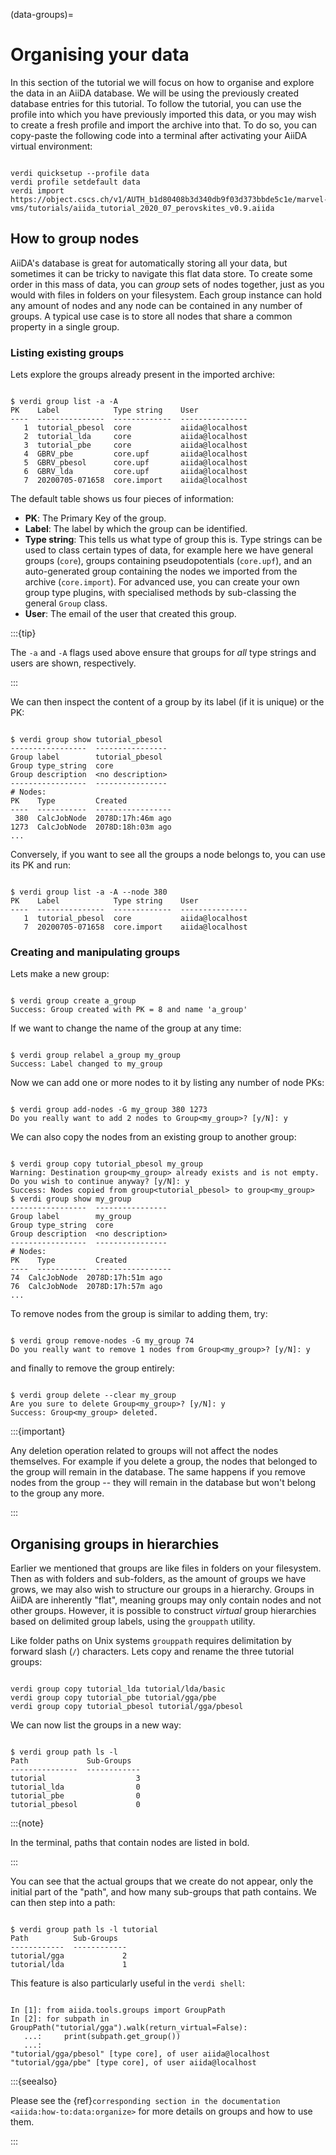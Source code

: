 (data-groups)=

# Organising your data

In this section of the tutorial we will focus on how to organise and explore the data in an AiiDA database.
We will be using the previously created database entries for this tutorial.
To follow the tutorial, you can use the profile into which you have previously imported this data, or you may wish to create a fresh profile and import the archive into that.
To do so, you can copy-paste the following code into a terminal after activating your AiiDA virtual environment:

```{code-block} console

verdi quicksetup --profile data
verdi profile setdefault data
verdi import https://object.cscs.ch/v1/AUTH_b1d80408b3d340db9f03d373bbde5c1e/marvel-vms/tutorials/aiida_tutorial_2020_07_perovskites_v0.9.aiida

```

## How to group nodes

AiiDA's database is great for automatically storing all your data, but sometimes it can be tricky to navigate this flat data store.
To create some order in this mass of data, you can *group* sets of nodes together, just as you would with files in folders on your filesystem.
Each group instance can hold any amount of nodes and any node can be contained in any number of groups.
A typical use case is to store all nodes that share a common property in a single group.

### Listing existing groups

Lets explore the groups already present in the imported archive:

```{code-block} console

$ verdi group list -a -A
PK    Label            Type string    User
----  ---------------  -------------  ---------------
   1  tutorial_pbesol  core           aiida@localhost
   2  tutorial_lda     core           aiida@localhost
   3  tutorial_pbe     core           aiida@localhost
   4  GBRV_pbe         core.upf       aiida@localhost
   5  GBRV_pbesol      core.upf       aiida@localhost
   6  GBRV_lda         core.upf       aiida@localhost
   7  20200705-071658  core.import    aiida@localhost

```

The default table shows us four pieces of information:

* **PK**: The Primary Key of the group.
* **Label**: The label by which the group can be identified.
* **Type string**: This tells us what type of group this is.
  Type strings can be used to class certain types of data, for example here we have general groups (`core`), groups containing pseudopotentials (`core.upf`), and an auto-generated group containing the nodes we imported from the archive (`core.import`).
  For advanced use, you can create your own group type plugins, with specialised methods by sub-classing the general `Group` class.
* **User**: The email of the user that created this group.

:::{tip}

The `-a` and `-A` flags used above ensure that groups for *all* type strings and users are shown, respectively.

:::

We can then inspect the content of a group by its label (if it is unique) or the PK:

```{code-block} console

$ verdi group show tutorial_pbesol
-----------------  ----------------
Group label        tutorial_pbesol
Group type_string  core
Group description  <no description>
-----------------  ----------------
# Nodes:
PK    Type         Created
----  -----------  -----------------
 380  CalcJobNode  2078D:17h:46m ago
1273  CalcJobNode  2078D:18h:03m ago
...

```

Conversely, if you want to see all the groups a node belongs to, you can use its PK and run:

```{code-block} console

$ verdi group list -a -A --node 380
PK    Label            Type string    User
----  ---------------  -------------  ---------------
   1  tutorial_pbesol  core           aiida@localhost
   7  20200705-071658  core.import    aiida@localhost

```

### Creating and manipulating groups

Lets make a new group:

```{code-block} console

$ verdi group create a_group
Success: Group created with PK = 8 and name 'a_group'

```

If we want to change the name of the group at any time:

```{code-block} console

$ verdi group relabel a_group my_group
Success: Label changed to my_group

```

Now we can add one or more nodes to it by listing any number of node PKs:

```{code-block} console

$ verdi group add-nodes -G my_group 380 1273
Do you really want to add 2 nodes to Group<my_group>? [y/N]: y

```

We can also copy the nodes from an existing group to another group:

```{code-block} console

$ verdi group copy tutorial_pbesol my_group
Warning: Destination group<my_group> already exists and is not empty.
Do you wish to continue anyway? [y/N]: y
Success: Nodes copied from group<tutorial_pbesol> to group<my_group>
$ verdi group show my_group
-----------------  ----------------
Group label        my_group
Group type_string  core
Group description  <no description>
-----------------  ----------------
# Nodes:
PK    Type         Created
----  -----------  -----------------
74  CalcJobNode  2078D:17h:51m ago
76  CalcJobNode  2078D:17h:57m ago
...

```

To remove nodes from the group is similar to adding them, try:

```{code-block} console

$ verdi group remove-nodes -G my_group 74
Do you really want to remove 1 nodes from Group<my_group>? [y/N]: y

```

and finally to remove the group entirely:

```{code-block} console

$ verdi group delete --clear my_group
Are you sure to delete Group<my_group>? [y/N]: y
Success: Group<my_group> deleted.

```

:::{important}

Any deletion operation related to groups will not affect the nodes themselves.
For example if you delete a group, the nodes that belonged to the group will remain in the database.
The same happens if you remove nodes from the group -- they will remain in the database but won't belong to the group any more.

:::

## Organising groups in hierarchies

Earlier we mentioned that groups are like files in folders on your filesystem.
Then as with folders and sub-folders, as the amount of groups we have grows, we may also wish to structure our groups in a hierarchy.
Groups in AiiDA are inherently "flat", meaning groups may only contain nodes and not other groups.
However, it is possible to construct *virtual* group hierarchies based on delimited group labels, using the `grouppath` utility.

Like folder paths on Unix systems `grouppath` requires delimitation by forward slash (`/`) characters.
Lets copy and rename the three tutorial groups:

```{code-block} console

verdi group copy tutorial_lda tutorial/lda/basic
verdi group copy tutorial_pbe tutorial/gga/pbe
verdi group copy tutorial_pbesol tutorial/gga/pbesol

```

We can now list the groups in a new way:

```{code-block} console

$ verdi group path ls -l
Path             Sub-Groups
---------------  ------------
tutorial                    3
tutorial_lda                0
tutorial_pbe                0
tutorial_pbesol             0

```

:::{note}

In the terminal, paths that contain nodes are listed in bold.

:::

You can see that the actual groups that we create do not appear, only the initial part of the "path", and how many sub-groups that path contains.
We can then step into a path:

```{code-block} console

$ verdi group path ls -l tutorial
Path          Sub-Groups
------------  ------------
tutorial/gga             2
tutorial/lda             1

```

This feature is also particularly useful in the `verdi shell`:

```{code-block} ipython

In [1]: from aiida.tools.groups import GroupPath
In [2]: for subpath in GroupPath("tutorial/gga").walk(return_virtual=False):
   ...:     print(subpath.get_group())
   ...:
"tutorial/gga/pbesol" [type core], of user aiida@localhost
"tutorial/gga/pbe" [type core], of user aiida@localhost

```

:::{seealso}

Please see the {ref}`corresponding section in the documentation <aiida:how-to:data:organize>` for more details on groups and how to use them.

:::
